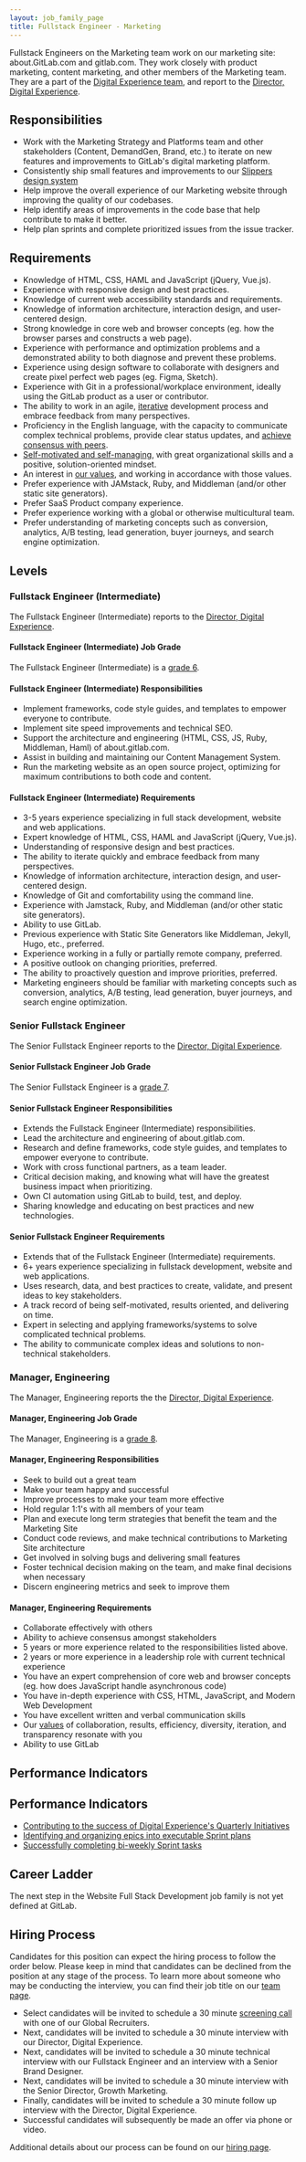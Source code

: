 ```yaml
---
layout: job_family_page
title: Fullstack Engineer - Marketing
---
```


Fullstack Engineers on the Marketing team work on our marketing site: about.GitLab.com and gitlab.com. They work closely with product marketing, content marketing, and other members of the Marketing team. They are a part of the [Digital Experience team](/handbook/marketing/digital-experience/), and report to the [Director, Digital Experience](/job-families/marketing/digital-experience/#director-of-digital-experience).
 
## Responsibilities
* Work with the Marketing Strategy and Platforms team and other stakeholders (Content, DemandGen, Brand, etc.) to iterate on new features and improvements to GitLab's digital marketing platform.
* Consistently ship small features and improvements to our [Slippers design system](https://gitlab.com/gitlab-com/marketing/digital-experience/slippers-ui)
* Help improve the overall experience of our Marketing website through improving the quality of our codebases.
* Help identify areas of improvements in the code base that help contribute to make it better.
* Help plan sprints and complete prioritized issues from the issue tracker.
 
## Requirements
* Knowledge of HTML, CSS, HAML and JavaScript (jQuery, Vue.js).
* Experience with responsive design and best practices.
* Knowledge of current web accessibility standards and requirements.
* Knowledge of information architecture, interaction design, and user-centered design.
* Strong knowledge in core web and browser concepts (eg. how the browser parses and constructs a web page).
* Experience with performance and optimization problems and a demonstrated ability to both diagnose and prevent these problems.
* Experience using design software to collaborate with designers and create pixel perfect web pages (eg. Figma, Sketch).
* Experience with Git in a professional/workplace environment, ideally using the GitLab product as a user or contributor.
* The ability to work in an agile, [iterative](/handbook/values/#iteration) development process and embrace feedback from many perspectives.
* Proficiency in the English language, with the capacity to communicate complex technical problems, provide clear status updates, and [achieve consensus with peers](/handbook/values/#collaboration).
* [Self-motivated and self-managing](/handbook/values/#efficiency), with great organizational skills and a positive, solution-oriented mindset.
* An interest in [our values](/handbook/values/), and working in accordance with those values.
* Prefer experience with JAMstack, Ruby, and Middleman (and/or other static site generators).
* Prefer SaaS Product company experience.
* Prefer experience working with a global or otherwise multicultural team.
* Prefer understanding of marketing concepts such as conversion, analytics, A/B testing, lead generation, buyer journeys, and search engine optimization.

## Levels

### Fullstack Engineer (Intermediate) 

The Fullstack Engineer (Intermediate) reports to the [Director, Digital Experience](/job-families/marketing/digital-experience/#director-of-digital-experience).

#### Fullstack Engineer (Intermediate) Job Grade

The Fullstack Engineer (Intermediate) is a [grade 6](/handbook/total-rewards/compensation/compensation-calculator/#gitlab-job-grades).

#### Fullstack Engineer (Intermediate) Responsibilities

* Implement frameworks, code style guides, and templates to empower everyone to contribute.
* Implement site speed improvements and technical SEO.
* Support the architecture and engineering (HTML, CSS, JS, Ruby, Middleman, Haml) of about.gitlab.com.
* Assist in building and maintaining our Content Management System.
* Run the marketing website as an open source project, optimizing for maximum contributions to both code and content.

#### Fullstack Engineer (Intermediate) Requirements

* 3-5 years experience specializing in full stack development, website and web applications.
* Expert knowledge of HTML, CSS, HAML and JavaScript (jQuery, Vue.js).
* Understanding of responsive design and best practices.
* The ability to iterate quickly and embrace feedback from many perspectives.
* Knowledge of information architecture, interaction design, and user-centered design.
* Knowledge of Git and comfortability using the command line.
* Experience with Jamstack, Ruby, and Middleman (and/or other static site generators).
* Ability to use GitLab.
* Previous experience with Static Site Generators like Middleman, Jekyll, Hugo, etc., preferred. 
* Experience working in a fully or partially remote company, preferred. 
* A positive outlook on changing priorities, preferred. 
* The ability to proactively question and improve priorities, preferred.
* Marketing engineers should be familiar with marketing concepts such as conversion, analytics, A/B testing, lead generation, buyer journeys, and search engine optimization.

### Senior Fullstack Engineer

The Senior Fullstack Engineer reports to the [Director, Digital Experience](/job-families/marketing/digital-experience/#director-of-digital-experience).

#### Senior Fullstack Engineer Job Grade

The Senior Fullstack Engineer is a [grade 7](/handbook/total-rewards/compensation/compensation-calculator/#gitlab-job-grades). 

#### Senior Fullstack Engineer Responsibilities

* Extends the Fullstack Engineer (Intermediate) responsibilities.
* Lead the architecture and engineering of about.gitlab.com. 
* Research and define frameworks, code style guides, and templates to empower everyone to contribute.
* Work with cross functional partners, as a team leader. 
* Critical decision making, and knowing what will have the greatest business impact when prioritizing. 
* Own CI automation using GitLab to build, test, and deploy.
* Sharing knowledge and educating on best practices and new technologies.

#### Senior Fullstack Engineer Requirements

* Extends that of the Fullstack Engineer (Intermediate) requirements.
* 6+ years experience specializing in fullstack development, website and web applications.
* Uses research, data, and best practices to create, validate, and present ideas to key
stakeholders.
* A track record of being self-motivated, results oriented, and delivering on time.
* Expert in selecting and applying frameworks/systems to solve complicated technical problems. 
* The ability to communicate complex ideas and solutions to non-technical stakeholders. 

### Manager, Engineering

The Manager, Engineering reports the the [Director, Digital Experience](/job-families/marketing/digital-experience/#director-of-digital-experience).
 
#### Manager, Engineering Job Grade
The Manager, Engineering is a [grade 8](/handbook/total-rewards/compensation/compensation-calculator/#gitlab-job-grades).  
 
#### Manager, Engineering Responsibilities
* Seek to build out a great team
* Make your team happy and successful
* Improve processes to make your team more effective
* Hold regular 1:1's with all members of your team
* Plan and execute long term strategies that benefit the team and the Marketing Site
* Conduct code reviews, and make technical contributions to Marketing Site architecture
* Get involved in solving bugs and delivering small features
* Foster technical decision making on the team, and make final decisions when necessary
* Discern engineering metrics and seek to improve them
 
#### Manager, Engineering Requirements
* Collaborate effectively with others
* Ability to achieve consensus amongst stakeholders
* 5 years or more experience related to the responsibilities listed above.
* 2 years or more experience in a leadership role with current technical experience
* You have an expert comprehension of core web and browser concepts (eg. how does JavaScript handle asynchronous code)
* You have in-depth experience with CSS, HTML, JavaScript, and Modern Web Development
* You have excellent written and verbal communication skills
* Our [values](/handbook/values/) of collaboration, results, efficiency, diversity, iteration, and transparency resonate with you
* Ability to use GitLab

## Performance Indicators

## Performance Indicators
* [Contributing to the success of Digital Experience's Quarterly Initiatives](/handbook/marketing/digital-experience/#okrs)
* [Identifying and organizing epics into executable Sprint plans](/handbook/marketing/digital-experience/#iteration-process)
* [Successfully completing bi-weekly Sprint tasks](/handbook/marketing/digital-experience/#sprint-cycle)

## Career Ladder

The next step in the Website Full Stack Development job family is not yet defined at GitLab. 

## Hiring Process

Candidates for this position can expect the hiring process to follow the order below. Please keep in mind that candidates can be declined from the position at any stage of the process. To learn more about someone who may be conducting the interview, you can find their job title on our [team page](/company/team/).

* Select candidates will be invited to schedule a 30 minute [screening call](/handbook/hiring/#screening-call) with one of our Global Recruiters.
* Next, candidates will be invited to schedule a 30 minute interview with our Director, Digital Experience. 
* Next, candidates will be invited to schedule a 30 minute technical interview with our Fullstack Engineer and an interview with a Senior Brand Designer. 
* Next, candidates will be invited to schedule a 30 minute interview with the Senior Director, Growth Marketing. 
* Finally, candidates will be invited to schedule a 30 minute follow up interview with the Director, Digital Experience. 
* Successful candidates will subsequently be made an offer via phone or video. 

Additional details about our process can be found on our [hiring page](/handbook/hiring/).
